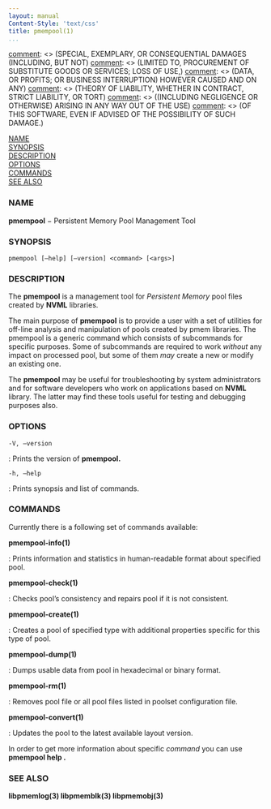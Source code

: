```yaml
---
layout: manual
Content-Style: 'text/css'
title: pmempool(1)
...
```


[comment]: <> (Copyright 2016, Intel Corporation)

[comment]: <> (Redistribution and use in source and binary forms, with or without)
[comment]: <> (modification, are permitted provided that the following conditions)
[comment]: <> (are met:)
[comment]: <> (    * Redistributions of source code must retain the above copyright)
[comment]: <> (      notice, this list of conditions and the following disclaimer.)
[comment]: <> (    * Redistributions in binary form must reproduce the above copyright)
[comment]: <> (      notice, this list of conditions and the following disclaimer in)
[comment]: <> (      the documentation and/or other materials provided with the)
[comment]: <> (      distribution.)
[comment]: <> (    * Neither the name of the copyright holder nor the names of its)
[comment]: <> (      contributors may be used to endorse or promote products derived)
[comment]: <> (      from this software without specific prior written permission.)

[comment]: <> (THIS SOFTWARE IS PROVIDED BY THE COPYRIGHT HOLDERS AND CONTRIBUTORS)
[comment]: <> ("AS IS" AND ANY EXPRESS OR IMPLIED WARRANTIES, INCLUDING, BUT NOT)
[comment]: <> (LIMITED TO, THE IMPLIED WARRANTIES OF MERCHANTABILITY AND FITNESS FOR)
[comment]: <> (A PARTICULAR PURPOSE ARE DISCLAIMED. IN NO EVENT SHALL THE COPYRIGHT)
[comment]: <> (OWNER OR CONTRIBUTORS BE LIABLE FOR ANY DIRECT, INDIRECT, INCIDENTAL,)
[comment]: <> (SPECIAL, EXEMPLARY, OR CONSEQUENTIAL DAMAGES (INCLUDING, BUT NOT)
[comment]: <> (LIMITED TO, PROCUREMENT OF SUBSTITUTE GOODS OR SERVICES; LOSS OF USE,)
[comment]: <> (DATA, OR PROFITS; OR BUSINESS INTERRUPTION) HOWEVER CAUSED AND ON ANY)
[comment]: <> (THEORY OF LIABILITY, WHETHER IN CONTRACT, STRICT LIABILITY, OR TORT)
[comment]: <> ((INCLUDING NEGLIGENCE OR OTHERWISE) ARISING IN ANY WAY OUT OF THE USE)
[comment]: <> (OF THIS SOFTWARE, EVEN IF ADVISED OF THE POSSIBILITY OF SUCH DAMAGE.)

[comment]: <> (pmempool.1 -- man page for pmempool)

[comment]: <> (Format this man page with:)
[comment]: <> (   man -l pmempool.1)
[comment]: <> (or)
[comment]: <> (   groff -man -Tascii pmempool.1)

[NAME](#name)<br />
[SYNOPSIS](#synopsis)<br />
[DESCRIPTION](#description)<br />
[OPTIONS](#options)<br />
[COMMANDS](#commands)<br />
[SEE ALSO](#see-also)<br />


### NAME ###

**pmempool** − Persistent Memory Pool Management Tool

### SYNOPSIS ###

```
pmempool [–help] [–version] <command> [<args>]
```

### DESCRIPTION ###

The **pmempool** is a management tool for *Persistent Memory* pool files created by **NVML** libraries.

The main purpose of **pmempool** is to provide a user with a set of utilities for off-line analysis and manipulation of pools created by pmem libraries. The pmempool is a generic command which consists of subcommands for specific purposes. Some of subcommands are required to work *without* any impact on processed pool, but some of them *may* create a new or modify an existing one.

The **pmempool** may be useful for troubleshooting by system administrators and for software developers who work on applications based on **NVML** library. The latter may find these tools useful for testing and debugging purposes also.

### OPTIONS ###

`-V, –version`

: Prints the version of **pmempool.**

`-h, –help`

: Prints synopsis and list of commands.

### COMMANDS ###

Currently there is a following set of commands available:

**pmempool-info(1)**

: Prints information and statistics in human-readable format about specified pool.

**pmempool-check(1)**

: Checks pool’s consistency and repairs pool if it is not consistent.

**pmempool-create(1)**

: Creates a pool of specified type with additional properties specific for this type of pool.

**pmempool-dump(1)**

: Dumps usable data from pool in hexadecimal or binary format.

**pmempool-rm(1)**

: Removes pool file or all pool files listed in poolset configuration file.

**pmempool-convert(1)**

: Updates the pool to the latest available layout version.

In order to get more information about specific *command* you can use **pmempool help <command>.**

### SEE ALSO ###

**libpmemlog(3) libpmemblk(3) libpmemobj(3)**

